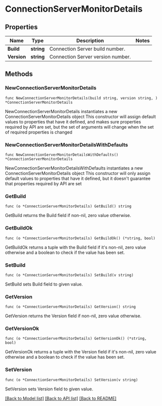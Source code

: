 # ConnectionServerMonitorDetails

## Properties

Name | Type | Description | Notes
------------ | ------------- | ------------- | -------------
**Build** | **string** | Connection Server build number. | 
**Version** | **string** | Connection Server version number. | 

## Methods

### NewConnectionServerMonitorDetails

`func NewConnectionServerMonitorDetails(build string, version string, ) *ConnectionServerMonitorDetails`

NewConnectionServerMonitorDetails instantiates a new ConnectionServerMonitorDetails object
This constructor will assign default values to properties that have it defined,
and makes sure properties required by API are set, but the set of arguments
will change when the set of required properties is changed

### NewConnectionServerMonitorDetailsWithDefaults

`func NewConnectionServerMonitorDetailsWithDefaults() *ConnectionServerMonitorDetails`

NewConnectionServerMonitorDetailsWithDefaults instantiates a new ConnectionServerMonitorDetails object
This constructor will only assign default values to properties that have it defined,
but it doesn't guarantee that properties required by API are set

### GetBuild

`func (o *ConnectionServerMonitorDetails) GetBuild() string`

GetBuild returns the Build field if non-nil, zero value otherwise.

### GetBuildOk

`func (o *ConnectionServerMonitorDetails) GetBuildOk() (*string, bool)`

GetBuildOk returns a tuple with the Build field if it's non-nil, zero value otherwise
and a boolean to check if the value has been set.

### SetBuild

`func (o *ConnectionServerMonitorDetails) SetBuild(v string)`

SetBuild sets Build field to given value.


### GetVersion

`func (o *ConnectionServerMonitorDetails) GetVersion() string`

GetVersion returns the Version field if non-nil, zero value otherwise.

### GetVersionOk

`func (o *ConnectionServerMonitorDetails) GetVersionOk() (*string, bool)`

GetVersionOk returns a tuple with the Version field if it's non-nil, zero value otherwise
and a boolean to check if the value has been set.

### SetVersion

`func (o *ConnectionServerMonitorDetails) SetVersion(v string)`

SetVersion sets Version field to given value.



[[Back to Model list]](../README.md#documentation-for-models) [[Back to API list]](../README.md#documentation-for-api-endpoints) [[Back to README]](../README.md)


